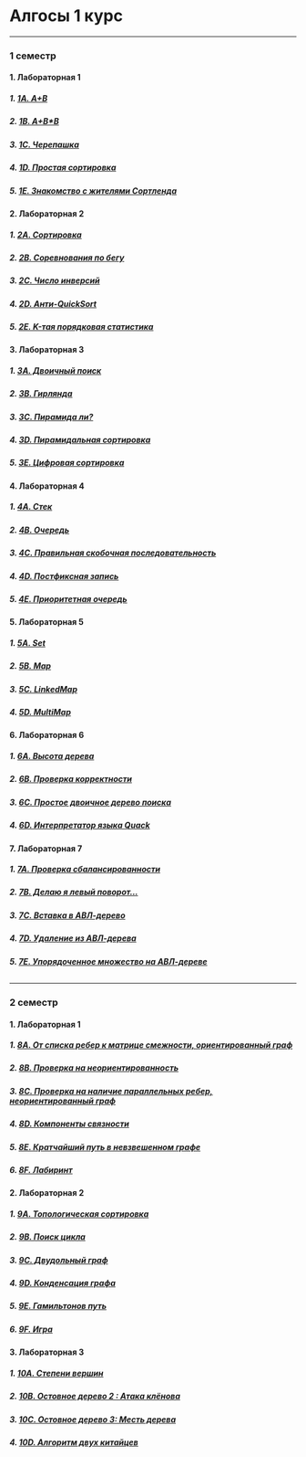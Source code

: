 # Алгосы 1 курс
-----
### 1 семестр
#### 1. Лабораторная 1
  ##### 1. [1A. A+B](Labs/Laba-1/1A.cpp)
  ##### 2. [1B. A+B*B](Labs/Laba-1/1B.cpp)
  ##### 3. [1C. Черепашка](Labs/Laba-1/1C.cpp)
  ##### 4. [1D. Простая сортировка](Labs/Laba-1/1D.cpp)
  ##### 5. [1E. Знакомство с жителями Сортленда](Labs/Laba-1/1E.cpp)
####
#### 2. Лабораторная 2
  ##### 1. [2A. Сортировка](Labs/Laba-2/2A.cpp)
  ##### 2. [2B. Соревнования по бегу](Labs/Laba-2/2B.cpp)
  ##### 3. [2C. Число инверсий](Labs/Laba-2/2C.cpp)
  ##### 4. [2D. Анти-QuickSort](Labs/Laba-2/2D.cpp)
  ##### 5. [2E. K-тая порядковая статистика](Labs/Laba-2/2E.cpp)
####
#### 3. Лабораторная 3
  ##### 1. [3A. Двоичный поиск](Labs/Laba-3/3A.cpp)
  ##### 2. [3B. Гирлянда](Labs/Laba-3/3B.cpp)
  ##### 3. [3C. Пирамида ли?](Labs/Laba-3/3C.cpp)
  ##### 4. [3D. Пирамидальная сортировка](Labs/Laba-3/3D.cpp)
  ##### 5. [3E. Цифровая сортировка](Labs/Laba-3/3E.cpp)
####
#### 4. Лабораторная 4
  ##### 1. [4A. Стек](Labs/Laba-4/4A.cpp)
  ##### 2. [4B. Очередь](Labs/Laba-4/4B.cpp)
  ##### 3. [4C. Правильная скобочная последовательность](Labs/Laba-4/4C.cpp)
  ##### 4. [4D. Постфиксная запись](Labs/Laba-4/4D.cpp)
  ##### 5. [4E. Приоритетная очередь](Labs/Laba-4/4E.cpp)
####
#### 5. Лабораторная 5
  ##### 1. [5A. Set](Labs/Laba-5/5A.cpp)
  ##### 2. [5B. Map](Labs/Laba-5/5B.cpp)
  ##### 3. [5C. LinkedMap](Labs/Laba-5/5C.cpp)
  ##### 4. [5D. MultiMap](Labs/Laba-5/5D.cpp)
####
#### 6. Лабораторная 6
  ##### 1. [6A. Высота дерева](Labs/Laba-6/6A.cpp)
  ##### 2. [6B. Проверка корректности](Labs/Laba-6/6B.cpp)
  ##### 3. [6C. Простое двоичное дерево поиска](Labs/Laba-6/6C.cpp)
  ##### 4. [6D. Интерпретатор языка Quack](Labs/Laba-6/6D.cpp)
####
#### 7. Лабораторная 7
  ##### 1. [7A. Проверка сбалансированности](Labs/Laba-7/7A.cpp)
  ##### 2. [7B. Делаю я левый поворот...](https://natribu.org/ru/)
  ##### 3. [7C. Вставка в АВЛ-дерево](https://natribu.org/ru/)
  ##### 4. [7D. Удаление из АВЛ-дерева](https://natribu.org/ru/)
  ##### 5. [7E. Упорядоченное множество на АВЛ-дереве](https://natribu.org/ru/)
##
##
##
------
### 2 семестр
#### 1. Лабораторная 1
  ##### 1. [8A. От списка ребер к матрице смежности, ориентированный граф](Labs/Laba-8/8A.cpp)
  ##### 2. [8B. Проверка на неориентированность](Labs/Laba-8/8B.cpp)
  ##### 3. [8C. Проверка на наличие параллельных ребер, неориентированный граф](Labs/Laba-8/8C.cpp)
  ##### 4. [8D. Компоненты связности](Labs/Laba-8/8D.cpp)
  ##### 5. [8E. Кратчайший путь в невзвешенном графе](Labs/Laba-8/8E.cpp)
  ##### 6. [8F. Лабиринт](Labs/Laba-8/8F.cpp)
#### 2. Лабораторная 2
  ##### 1. [9A. Топологическая сортировка](Labs/Laba-9/9A.cpp)
  ##### 2. [9B. Поиск цикла](Labs/Laba-9/9B.cpp)
  ##### 3. [9C. Двудольный граф](Labs/Laba-9/9C.cpp)
  ##### 4. [9D. Конденсация графа](Labs/Laba-9/9D.cpp)
  ##### 5. [9E. Гамильтонов путь](Labs/Laba-9/9E.cpp)
  ##### 6. [9F. Игра](Labs/Laba-9/9F.cpp)
#### 3. Лабораторная 3
  ##### 1. [10A. Степени вершин](Labs/Laba-10/10A.cpp)
  ##### 2. [10B. Остовное дерево 2 : Атака клёнова](Labs/Laba-10/10B.cpp)
  ##### 3. [10C. Остовное дерево 3: Месть дерева](Labs/Laba-10/10C.cpp)
  ##### 4. [10D. Алгоритм двух китайцев](https://natribu.org/ru/)
